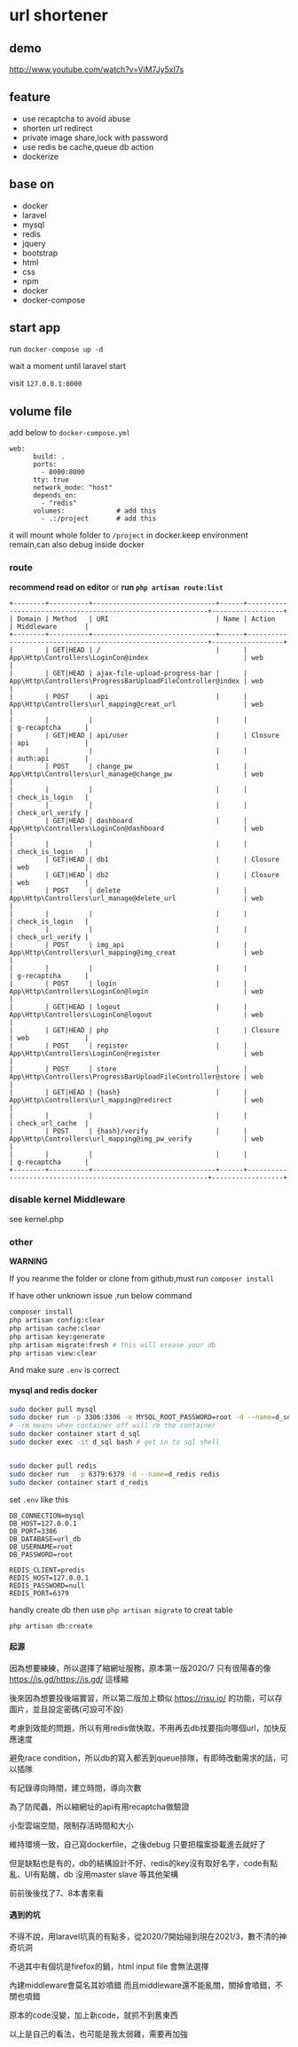 # url shortener
## demo
http://www.youtube.com/watch?v=ViM7Jy5xI7s
## feature
- use recaptcha to avoid abuse
- shorten url redirect
- private image share,lock with password
- use redis be cache,queue db action
- dockerize
## base on 
- docker
- laravel 
- mysql
- redis
- jquery
- bootstrap
- html 
- css
- npm
- docker
- docker-compose
## start app
run `docker-compose up -d`

wait a moment until laravel start

visit `127.0.0.1:8000`

## volume file
add below to `docker-compose.yml`
```
web:
      build: .
      ports:
        - 8000:8000
      tty: true
      network_mode: "host"
      depends_on:
        - "redis"
      volumes:             # add this
        - .:/project       # add this
```
it will mount whole folder to `/project` in docker.keep environment remain,can also debug inside docker

### route
**recommend read on editor** or **run `php artisan route:list`**
```
+--------+----------+-------------------------------+------+------------------------------------------------------------+------------------+
| Domain | Method   | URI                           | Name | Action                                                     | Middleware       |
+--------+----------+-------------------------------+------+------------------------------------------------------------+------------------+
|        | GET|HEAD | /                             |      | App\Http\Controllers\LoginCon@index                        | web              |
|        | GET|HEAD | ajax-file-upload-progress-bar |      | App\Http\Controllers\ProgressBarUploadFileController@index | web              |
|        | POST     | api                           |      | App\Http\Controllers\url_mapping@creat_url                 | web              |
|        |          |                               |      |                                                            | g-recaptcha      |
|        | GET|HEAD | api/user                      |      | Closure                                                    | api              |
|        |          |                               |      |                                                            | auth:api         |
|        | POST     | change_pw                     |      | App\Http\Controllers\url_manage@change_pw                  | web              |
|        |          |                               |      |                                                            | check_is_login   |
|        |          |                               |      |                                                            | check_url_verify |
|        | GET|HEAD | dashboard                     |      | App\Http\Controllers\LoginCon@dashboard                    | web              |
|        |          |                               |      |                                                            | check_is_login   |
|        | GET|HEAD | db1                           |      | Closure                                                    | web              |
|        | GET|HEAD | db2                           |      | Closure                                                    | web              |
|        | POST     | delete                        |      | App\Http\Controllers\url_manage@delete_url                 | web              |
|        |          |                               |      |                                                            | check_is_login   |
|        |          |                               |      |                                                            | check_url_verify |
|        | POST     | img_api                       |      | App\Http\Controllers\url_mapping@img_creat                 | web              |
|        |          |                               |      |                                                            | g-recaptcha      |
|        | POST     | login                         |      | App\Http\Controllers\LoginCon@login                        | web              |
|        | GET|HEAD | logout                        |      | App\Http\Controllers\LoginCon@logout                       | web              |
|        | GET|HEAD | php                           |      | Closure                                                    | web              |
|        | POST     | register                      |      | App\Http\Controllers\LoginCon@register                     | web              |
|        | POST     | store                         |      | App\Http\Controllers\ProgressBarUploadFileController@store | web              |
|        | GET|HEAD | {hash}                        |      | App\Http\Controllers\url_mapping@redirect                  | web              |
|        |          |                               |      |                                                            | check_url_cache  |
|        | POST     | {hash}/verify                 |      | App\Http\Controllers\url_mapping@img_pw_verify             | web              |
|        |          |                               |      |                                                            | g-recaptcha      |
+--------+----------+-------------------------------+------+------------------------------------------------------------+------------------+

```
### disable kernel Middleware
see kernel.php
### other 

**WARNING**

If you reanme the folder or clone from github,must run `composer install `

If have other unknown issue ,run below command

```sh
composer install
php artisan config:clear
php artisan cache:clear
php artisan key:generate
php artisan migrate:fresh # this will erease your db
php artisan view:clear

```

And make sure `.env` is correct 

#### mysql and redis docker 

```sh
sudo docker pull mysql
sudo docker run -p 3306:3306 -e MYSQL_ROOT_PASSWORD=root -d --name=d_sql mysql
# -rm means when container off will rm the container
sudo docker container start d_sql
sudo docker exec -it d_sql bash # get in to sql shell 


sudo docker pull redis
sudo docker run  -p 6379:6379 -d --name=d_redis redis
sudo docker container start d_redis
```
set `.env` like this
```
DB_CONNECTION=mysql
DB_HOST=127.0.0.1
DB_PORT=3306
DB_DATABASE=url_db
DB_USERNAME=root
DB_PASSWORD=root

REDIS_CLIENT=predis
REDIS_HOST=127.0.0.1
REDIS_PASSWORD=null
REDIS_PORT=6379
```
handly create db then use `php artisan migrate` to creat table
```
php artisan db:create
```

#### 起源

因為想要練練，所以選擇了縮網址服務，原本第一版2020/7 只有很陽春的像 https://is.gd/https://is.gd/ 這樣縮

後來因為想要投後端實習，所以第二版加上類似 https://risu.io/ 的功能，可以存圖片，並且設定密碼(可設可不設)

考慮到效能的問題，所以有用redis做快取，不用再去db找要指向哪個url，加快反應速度

避免race condition，所以db的寫入都丟到queue排隊，有即時改動需求的話，可以插隊

有記錄導向時間，建立時間，導向次數

為了防爬蟲，所以縮網址的api有用recaptcha做驗證

小型雲端空間，限制存活時間和大小

維持環境一致，自己寫dockerfile，之後debug 只要把檔案掛載進去就好了

但是缺點也是有的，db的結構設計不好、redis的key沒有取好名字，code有點亂、UI有點醜，db 沒用master slave 等其他架構

前前後後找了7、8本書來看
#### 遇到的坑

不得不說，用laravel坑真的有點多，從2020/7開始碰到現在2021/3，數不清的神奇坑洞

不過其中有個坑是firefox的鍋，html input file 會無法選擇

內建middleware會莫名其妙噴錯 而且middleware還不能亂關，關掉會噴錯，不關也噴錯

原本的code沒變，加上新code，就抓不到舊東西

以上是自己的看法，也可能是我太弱雞，需要再加強



